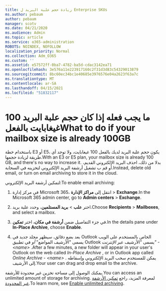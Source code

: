 ```yaml
---
title: زيادة حجم علبة البريد ل Enterprise SKUs
ms.author: pebaum
author: pebaum
manager: scotv
ms.date: 04/21/2020
ms.audience: Admin
ms.topic: article
ms.service: o365-administration
ROBOTS: NOINDEX, NOFOLLOW
localization_priority: Normal
ms.collection: Adm_O365
ms.custom: ''
ms.assetid: e57572ff-0ba7-4782-ba5d-cdac3142ea71
ms.openlocfilehash: 3e576a11e223917160c2f31d3d83c54329013879
ms.sourcegitcommit: 8bc60ec34bc1e40685e3976576e04a2623f63a7c
ms.translationtype: MT
ms.contentlocale: ar-SA
ms.lasthandoff: 04/15/2021
ms.locfileid: "51832117"
---
```

# <a name="what-to-do-if-your-mailbox-size-is-already-100gb"></a><span data-ttu-id="223d9-102">ما يجب فعله إذا كان حجم علبة البريد 100 غيغابايت بالفعل</span><span class="sxs-lookup"><span data-stu-id="223d9-102">What to do if your mailbox size is already 100GB</span></span>

<span data-ttu-id="223d9-103">باستخدام خطة E3 أو E5، يكون حجم علبة البريد لديك بالفعل 100 غيغابايت، ولا توجد أي طريقة لزيادة حجمها.</span><span class="sxs-lookup"><span data-stu-id="223d9-103">With an E3 or E5 plan, your mailbox size is already 100 GB, and there's no way to increase it.</span></span> <span data-ttu-id="223d9-104">بدلا من ذلك، احذف البريد الإلكتروني القديم، أو قم ب تشغيل أرشفة البريد الإلكتروني لتخزينه في السحابة.</span><span class="sxs-lookup"><span data-stu-id="223d9-104">Instead, delete old email, or turn on email archiving to store it in the cloud.</span></span> 
  
<span data-ttu-id="223d9-105">لتمكين أرشفة البريد الإلكتروني:</span><span class="sxs-lookup"><span data-stu-id="223d9-105">To enable email archiving:</span></span>
  
1. <span data-ttu-id="223d9-106">في مركز إدارة Microsoft 365، انتقل إلى **مراكز الإدارة** \> **Exchange**.</span><span class="sxs-lookup"><span data-stu-id="223d9-106">In the Microsoft 365 admin center, go to **Admin centers** \> **Exchange**.</span></span> 
    
2. <span data-ttu-id="223d9-107">اختر **علب** \> **بريد المستلمين**، وحدد علبة بريد.</span><span class="sxs-lookup"><span data-stu-id="223d9-107">Choose **Recipients** \> **Mailboxes**, and select a mailbox.</span></span> 
    
3. <span data-ttu-id="223d9-108">في جزء التفاصيل ضمن **أرشفة في مكان،** اختر **تمكين**.</span><span class="sxs-lookup"><span data-stu-id="223d9-108">In the details pane under **In-Place Archive**, choose **Enable**.</span></span> 
    
4. <span data-ttu-id="223d9-109">بعد بضع دقائق، سيظهر مجلد جديد في Outlook الخاص بالمستخدم على الويب يسمى "الأرشيف المواضع" *أو* في تطبيق Outlook يسمى "الأرشيف عبر *الإنترنت" - \<name\>* .</span><span class="sxs-lookup"><span data-stu-id="223d9-109">After a few minutes, a new folder will appear in your user's Outlook on the web called  *In-Place Archive*  , or in Outlook app called  *Online Archive - \<name\>*  .</span></span> <span data-ttu-id="223d9-110">يمكن للمستخدم سحب البريد الإلكتروني وإسقاطه إلى الأرشيف.</span><span class="sxs-lookup"><span data-stu-id="223d9-110">Your user can drag and drop email to the archive.</span></span> 
    
<span data-ttu-id="223d9-111">يمكنك الوصول إلى مساحة تخزين غير محدودة للأرشفة.</span><span class="sxs-lookup"><span data-stu-id="223d9-111">You can access an unlimited amount of storage for archiving.</span></span> <span data-ttu-id="223d9-112">لمعرفة المزيد، راجع [تمكين الأرشفة غير المحدودة](https://docs.microsoft.com/microsoft-365/compliance/enable-unlimited-archiving).</span><span class="sxs-lookup"><span data-stu-id="223d9-112">To learn more, see [Enable unlimited archiving](https://docs.microsoft.com/microsoft-365/compliance/enable-unlimited-archiving).</span></span>
  


